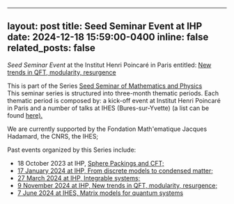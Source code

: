 
---
layout: post
title: Seed Seminar Event at IHP
date: 2024-12-18 15:59:00-0400
inline: false
related_posts: false
---

<i>Seed Seminar Event</i> at the  Institut Henri Poincaré in Paris entitled: <a href="https://seedseminar.apps.math.cnrs.fr/" target="_blank">New trends in QFT, modularity, resurgence</a><br/>

This is part of the Series <a href="https://seedseminar.apps.math.cnrs.fr/" target="_blank"> Seed Seminar of Mathematics and Physics </a><br/>
This seminar series is structured into three-month thematic periods. Each thematic period is composed by: a kick-off event at Institut Henri Poincaré in Paris and a number of talks at IHES (Bures-sur-Yvette) (a list can be found <a href="https://seedseminar.apps.math.cnrs.fr/talks/" target="_blank"> here). </a><br/>

We are currently supported by the Fondation Math\'ematique Jacques Hadamard, the CNRS, the IHES; 

Past events organized by this Series include:

- 18 October 2023 at IHP,  <a href="https://indico.math.cnrs.fr/event/10547/" target="_blank"> Sphere Packings and CFT;
- 17 January 2024 at IHP, <a href="https://indico.math.cnrs.fr/event/11013/" target="_blank"> From discrete models to condensed matter;
- 27 March 2024 at IHP, <a href="https://indico.math.cnrs.fr/event/11734/" target="_blank">  Integrable systems;
- 9 November 2024 at IHP, <a href="https://indico.math.cnrs.fr/event/13003/" target="_blank"> New trends in QFT, modularity, resurgence;
- 7 June 2024 at IHES, <a href="https://indico.math.cnrs.fr/event/12052/" target="_blank"> Matrix models for quantum systems

